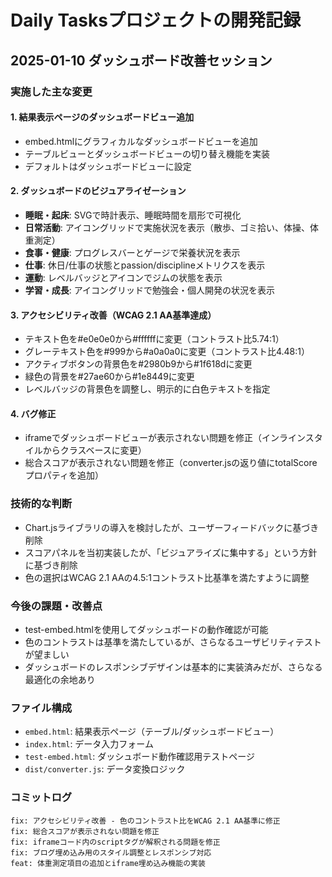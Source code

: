 # Daily Tasksプロジェクトの開発記録

## 2025-01-10 ダッシュボード改善セッション

### 実施した主な変更

#### 1. 結果表示ページのダッシュボードビュー追加
- embed.htmlにグラフィカルなダッシュボードビューを追加
- テーブルビューとダッシュボードビューの切り替え機能を実装
- デフォルトはダッシュボードビューに設定

#### 2. ダッシュボードのビジュアライゼーション
- **睡眠・起床**: SVGで時計表示、睡眠時間を扇形で可視化
- **日常活動**: アイコングリッドで実施状況を表示（散歩、ゴミ拾い、体操、体重測定）
- **食事・健康**: プログレスバーとゲージで栄養状況を表示
- **仕事**: 休日/仕事の状態とpassion/disciplineメトリクスを表示
- **運動**: レベルバッジとアイコンでジムの状態を表示
- **学習・成長**: アイコングリッドで勉強会・個人開発の状況を表示

#### 3. アクセシビリティ改善（WCAG 2.1 AA基準達成）
- テキスト色を#e0e0e0から#ffffffに変更（コントラスト比5.74:1）
- グレーテキスト色を#999から#a0a0a0に変更（コントラスト比4.48:1）
- アクティブボタンの背景色を#2980b9から#1f618dに変更
- 緑色の背景を#27ae60から#1e8449に変更
- レベルバッジの背景色を調整し、明示的に白色テキストを指定

#### 4. バグ修正
- iframeでダッシュボードビューが表示されない問題を修正（インラインスタイルからクラスベースに変更）
- 総合スコアが表示されない問題を修正（converter.jsの返り値にtotalScoreプロパティを追加）

### 技術的な判断
- Chart.jsライブラリの導入を検討したが、ユーザーフィードバックに基づき削除
- スコアパネルを当初実装したが、「ビジュアライズに集中する」という方針に基づき削除
- 色の選択はWCAG 2.1 AAの4.5:1コントラスト比基準を満たすように調整

### 今後の課題・改善点
- test-embed.htmlを使用してダッシュボードの動作確認が可能
- 色のコントラストは基準を満たしているが、さらなるユーザビリティテストが望ましい
- ダッシュボードのレスポンシブデザインは基本的に実装済みだが、さらなる最適化の余地あり

### ファイル構成
- `embed.html`: 結果表示ページ（テーブル/ダッシュボードビュー）
- `index.html`: データ入力フォーム
- `test-embed.html`: ダッシュボード動作確認用テストページ
- `dist/converter.js`: データ変換ロジック

### コミットログ
```
fix: アクセシビリティ改善 - 色のコントラスト比をWCAG 2.1 AA基準に修正
fix: 総合スコアが表示されない問題を修正
fix: iframeコード内のscriptタグが解釈される問題を修正
fix: ブログ埋め込み用のスタイル調整とレスポンシブ対応
feat: 体重測定項目の追加とiframe埋め込み機能の実装
```